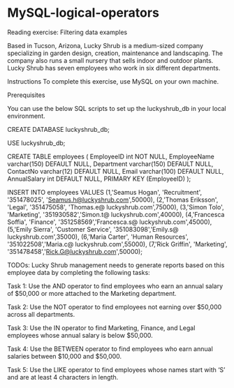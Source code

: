 # MySQL-logical-operators

Reading exercise: Filtering data examples

Based in Tucson, Arizona, Lucky Shrub is a medium-sized company specializing in garden design, creation, maintenance and landscaping. The company also runs a small nursery that sells indoor and outdoor plants. Lucky Shrub has seven employees who work in six different departments.

Instructions
To complete this exercise, use MySQL on your own machine.

Prerequisites

You can use the below SQL scripts to set up the luckyshrub_db in your local environment.

CREATE DATABASE luckyshrub_db;

USE luckyshrub_db;

CREATE TABLE employees (
EmployeeID int NOT NULL,
EmployeeName varchar(150) DEFAULT NULL,
Department varchar(150) DEFAULT NULL,
ContactNo varchar(12) DEFAULT NULL,
Email varchar(100) DEFAULT NULL,
AnnualSalary int DEFAULT NULL,
PRIMARY KEY (EmployeeID)
);

INSERT INTO employees VALUES
(1,'Seamus Hogan', 'Recruitment', '351478025', 'Seamus.h@luckyshrub.com',50000),
(2,'Thomas Eriksson', 'Legal', '351475058', 'Thomas.e@ luckyshrub.com',75000),
(3,'Simon Tolo', 'Marketing', '351930582','Simon.t@ luckyshrub.com',40000),
(4,'Francesca Soffia', 'Finance', '351258569','Francesca.s@ luckyshrub.com',45000),
(5,'Emily Sierra', 'Customer Service', '351083098','Emily.s@ luckyshrub.com',35000),
(6,'Maria Carter', 'Human Resources', '351022508','Maria.c@ luckyshrub.com',55000),
(7,'Rick Griffin', 'Marketing', '351478458','Rick.G@luckyshrub.com',50000);

TODOs:
Lucky Shrub management needs to generate reports based on this employee data by completing the following tasks:

Task 1: Use the AND operator to find employees who earn an annual salary of $50,000 or more attached to the Marketing department.

Task 2: Use the NOT operator to find employees not earning over $50,000 across all departments.

Task 3: Use the IN operator to find Marketing, Finance, and Legal employees whose annual salary is below $50,000.

Task 4: Use the BETWEEN operator to find employees who earn annual salaries between $10,000 and $50,000.

Task 5: Use the LIKE operator to find employees whose names start with ‘S’ and are at least 4 characters in length.
